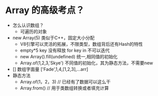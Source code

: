 # Array 的高级考点？

- 怎么认识数组？
    - 可遍历的对象
- new Array(5)
    类似于C++，固定大小分配
    - V8引擎可以灵活的拓展，不限类型，数组背后还有Hash的特性
    - empty*5 key 没有释放 for key in 不可以迭代
    - new Array().fill(undefined) 统一,相同值的初始化
    - Array.of(1,2,3,'Skye') 不同值的初始化，其为静态方法，不需要new
- [] 数组字面量
    ['Fade',1,4,[1,2,3],...arr]
- 静态方法
    - Array.of(1，2，3)  // 已经有了数据可以这么干
    - Array.from()    // 用于类数组转换或者填充计算











